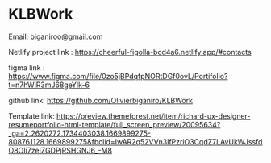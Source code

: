 # KLBWork
Email: biganiroo@gmail.com

Netlify project link :  https://cheerful-figolla-bcd4a6.netlify.app/#contacts

figma link : https://www.figma.com/file/0zo5jBPdqfpNORtDGf0ovL/Portifolio?t=n7hWiR3mJ68geYlk-6

github link: https://github.com/Olivierbiganiro/KLBWork

Template link:  https://preview.themeforest.net/item/richard-ux-designer-resumeportfolio-html-template/full_screen_preview/20095634?_ga=2.2620272.1734403038.1669899275-808761128.1669899275&fbclid=IwAR2q52VVn3lfPzriO3CqdZ7LAvUkWJssfdO8OIi7zeIZGDPjRSHGNJ6_-M8
